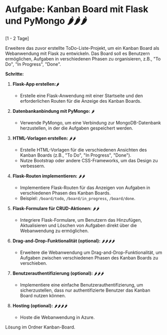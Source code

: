 # Aufgabe: Kanban Board mit Flask und PyMongo 🌶🌶🌶
[1 - 2 Tage]

Erweitere das zuvor erstellte ToDo-Liste-Projekt, um ein Kanban Board als Webanwendung mit Flask zu entwickeln. Das Board soll es Benutzern ermöglichen, Aufgaben in verschiedenen Phasen zu organisieren, z.B., "To Do", "In Progress", "Done".

**Schritte:**

1. **Flask-App erstellen:**🌶
    - Erstelle eine Flask-Anwendung mit einer Startseite und den erforderlichen Routen für die Anzeige des Kanban Boards.

2. **Datenbankanbindung mit PyMongo:** 🌶
    - Verwende PyMongo, um eine Verbindung zur MongoDB-Datenbank herzustellen, in der die Aufgaben gespeichert werden.

3. **HTML-Vorlagen erstellen:** 🌶🌶
    - Erstelle HTML-Vorlagen für die verschiedenen Ansichten des Kanban Boards (z.B., "To Do", "In Progress", "Done").
    - Nutze Bootstrap oder andere CSS-Frameworks, um das Design zu verbessern.

4. **Flask-Routen implementieren:** 🌶🌶
    - Implementiere Flask-Routen für das Anzeigen von Aufgaben in verschiedenen Phasen des Kanban Boards.
    - Beispiel: `/board/todo`, `/board/in_progress`, `/board/done`.

5. **Flask-Formulare für CRUD-Aktionen:** 🌶🌶
    - Integriere Flask-Formulare, um Benutzern das Hinzufügen, Aktualisieren und Löschen von Aufgaben direkt über die Webanwendung zu ermöglichen.

6. **Drag-and-Drop-Funktionalität (optional):** 🌶🌶🌶🌶
    - Erweitere die Webanwendung um Drag-and-Drop-Funktionalität, um Aufgaben zwischen verschiedenen Phasen des Kanban Boards zu verschieben.

7. **Benutzerauthentifizierung (optional):** 🌶🌶🌶
    - Implementiere eine einfache Benutzerauthentifizierung, um sicherzustellen, dass nur authentifizierte Benutzer das Kanban Board nutzen können.

8. **Hosting (optional):** 🌶🌶🌶🌶
    - Hoste die Webanwendung in Azure.


Lösung im Ordner Kanban-Board.